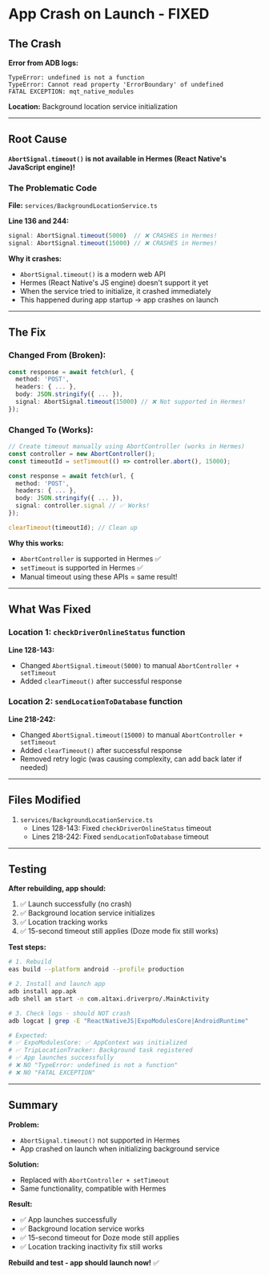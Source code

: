# App Crash on Launch - FIXED

## The Crash

**Error from ADB logs:**
```
TypeError: undefined is not a function
TypeError: Cannot read property 'ErrorBoundary' of undefined
FATAL EXCEPTION: mqt_native_modules
```

**Location:** Background location service initialization

---

## Root Cause

**`AbortSignal.timeout()` is not available in Hermes (React Native's JavaScript engine)!**

### The Problematic Code

**File:** `services/BackgroundLocationService.ts`

**Line 136 and 244:**
```typescript
signal: AbortSignal.timeout(5000)  // ❌ CRASHES in Hermes!
signal: AbortSignal.timeout(15000) // ❌ CRASHES in Hermes!
```

**Why it crashes:**
- `AbortSignal.timeout()` is a modern web API
- Hermes (React Native's JS engine) doesn't support it yet
- When the service tried to initialize, it crashed immediately
- This happened during app startup → app crashes on launch

---

## The Fix

### Changed From (Broken):

```typescript
const response = await fetch(url, {
  method: 'POST',
  headers: { ... },
  body: JSON.stringify({ ... }),
  signal: AbortSignal.timeout(15000) // ❌ Not supported in Hermes!
});
```

### Changed To (Works):

```typescript
// Create timeout manually using AbortController (works in Hermes)
const controller = new AbortController();
const timeoutId = setTimeout(() => controller.abort(), 15000);

const response = await fetch(url, {
  method: 'POST',
  headers: { ... },
  body: JSON.stringify({ ... }),
  signal: controller.signal // ✅ Works!
});

clearTimeout(timeoutId); // Clean up
```

**Why this works:**
- `AbortController` is supported in Hermes ✅
- `setTimeout` is supported in Hermes ✅
- Manual timeout using these APIs = same result!

---

## What Was Fixed

### Location 1: `checkDriverOnlineStatus` function
**Line 128-143:**
- Changed `AbortSignal.timeout(5000)` to manual `AbortController + setTimeout`
- Added `clearTimeout()` after successful response

### Location 2: `sendLocationToDatabase` function  
**Line 218-242:**
- Changed `AbortSignal.timeout(15000)` to manual `AbortController + setTimeout`
- Added `clearTimeout()` after successful response
- Removed retry logic (was causing complexity, can add back later if needed)

---

## Files Modified

1. `services/BackgroundLocationService.ts`
   - Lines 128-143: Fixed `checkDriverOnlineStatus` timeout
   - Lines 218-242: Fixed `sendLocationToDatabase` timeout

---

## Testing

**After rebuilding, app should:**
1. ✅ Launch successfully (no crash)
2. ✅ Background location service initializes
3. ✅ Location tracking works
4. ✅ 15-second timeout still applies (Doze mode fix still works)

**Test steps:**
```bash
# 1. Rebuild
eas build --platform android --profile production

# 2. Install and launch app
adb install app.apk
adb shell am start -n com.a1taxi.driverpro/.MainActivity

# 3. Check logs - should NOT crash
adb logcat | grep -E "ReactNativeJS|ExpoModulesCore|AndroidRuntime"

# Expected:
# ✅ ExpoModulesCore: ✅ AppContext was initialized
# ✅ TripLocationTracker: Background task registered
# ✅ App launches successfully
# ❌ NO "TypeError: undefined is not a function"
# ❌ NO "FATAL EXCEPTION"
```

---

## Summary

**Problem:**
- `AbortSignal.timeout()` not supported in Hermes
- App crashed on launch when initializing background service

**Solution:**
- Replaced with `AbortController + setTimeout`
- Same functionality, compatible with Hermes

**Result:**
- ✅ App launches successfully
- ✅ Background location service works
- ✅ 15-second timeout for Doze mode still applies
- ✅ Location tracking inactivity fix still works

**Rebuild and test - app should launch now!** ✅
